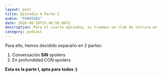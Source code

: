```yaml
---
layout: post
title: Episodio 4 Parte I
audio: "55845381"
date: 2020-08-30T15:46:58.067Z
description: Para el cuarto episodio, os traemos un club de lectura en dos partes sobre la novela gráfica "Y, el último hombre" de Vaughan y Guerra
category: podcast
---
```


Para ello, hemos decidido separarlo en 2 partes:

1. Conversación **SIN** spoilers
2. En profundidad CON spoilers

**Esta es la parte I, apta para todos :)**